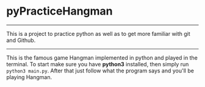 # pyPracticeHangman
---
This is a project to practice python as well as to get more familiar with git and Github.

---
This is the famous game Hangman implemented in python and played in the terminal. To start make sure you have **python3** installed, then simply run ` python3 main.py `.
After that just follow what the program says and you'll be playing Hangman.